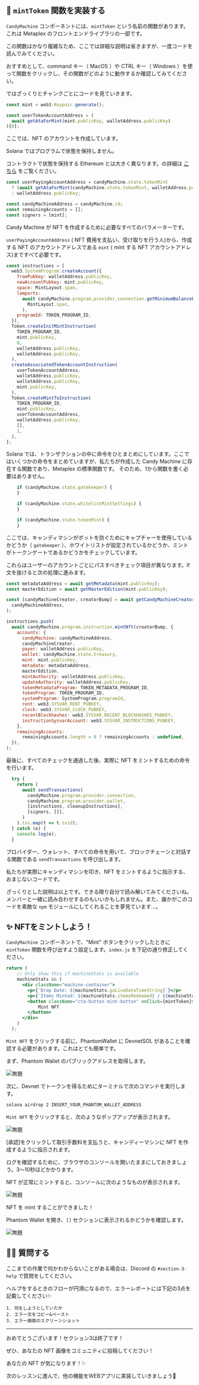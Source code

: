 ## 🎩 `mintToken` 関数を実装する

`CandyMachine` コンポーネントには、`mintToken` という名前の関数があります。これは Metaplex のフロントエンドライブラリの一部です。

この関数はかなり複雑なため、ここでは詳細な説明は省きますが、一度コードを読んでみてください。

おすすめとして、command キー（ MacOS ）や CTRL キー（ Windows ）を使って関数をクリックし、その関数がどのように動作するか確認してみてください。

ではざっくりとチャンクごとにコードを見ていきます。

```jsx
const mint = web3.Keypair.generate();

const userTokenAccountAddress = (
  await getAtaForMint(mint.publicKey, walletAddress.publicKey)
)[0];
```

ここでは、NFT のアカウントを作成しています。

Solana ではプログラムで状態を保持しません。

コントラクトで状態を保持する Ethereum とは大きく異なります。の詳細は [こちら](https://docs.solana.com/developing/programming-model/accounts) をご覧ください。

```jsx
const userPayingAccountAddress = candyMachine.state.tokenMint
  ? (await getAtaForMint(candyMachine.state.tokenMint, walletAddress.publicKey))[0]
  : walletAddress.publicKey;

const candyMachineAddress = candyMachine.id;
const remainingAccounts = [];
const signers = [mint];
```

Candy Machine が NFT を作成するために必要なすべてのパラメーターです。

`userPayingAccountAddress` ( NFT 費用を支払い、受け取りを行う人)から、作成する NFT のアカウントアドレスである `mint` ( mint する NFT アカウントアドレス)まですべて必要です。

```jsx
const instructions = [
  web3.SystemProgram.createAccount({
    fromPubkey: walletAddress.publicKey,
    newAccountPubkey: mint.publicKey,
    space: MintLayout.span,
    lamports:
      await candyMachine.program.provider.connection.getMinimumBalanceForRentExemption(
        MintLayout.span,
      ),
    programId: TOKEN_PROGRAM_ID,
  }),
  Token.createInitMintInstruction(
    TOKEN_PROGRAM_ID,
    mint.publicKey,
    0,
    walletAddress.publicKey,
    walletAddress.publicKey,
  ),
  createAssociatedTokenAccountInstruction(
    userTokenAccountAddress,
    walletAddress.publicKey,
    walletAddress.publicKey,
    mint.publicKey,
  ),
  Token.createMintToInstruction(
    TOKEN_PROGRAM_ID,
    mint.publicKey,
    userTokenAccountAddress,
    walletAddress.publicKey,
    [],
    1,
  ),
];
```

Solana では、トランザクションの中に命令をひとまとめにしています。ここではいくつかの命令をまとめていますが、私たちが作成した Candy Machine に存在する関数であり、Metaplex の標準関数です。
そのため、1から関数を書く必要はありません。

```jsx
    if (candyMachine.state.gatekeeper) {
    }

    if (candyMachine.state.whitelistMintSettings) {
    }

    if (candyMachine.state.tokenMint) {
    }
```
ここでは、キャンディマシンがボットを防ぐためにキャプチャーを使用しているかどうか（ `gatekeeper` ）、ホワイトリストが設定されているかどうか、ミントがトークンゲートであるかどうかをチェックしています。

これらはユーザーのアカウントごとにパスすべきチェック項目が異なります。if 文を抜けると次の処理に進みます。

```jsx
const metadataAddress = await getMetadata(mint.publicKey);
const masterEdition = await getMasterEdition(mint.publicKey);

const [candyMachineCreator, creatorBump] = await getCandyMachineCreator(
  candyMachineAddress,
);

instructions.push(
  await candyMachine.program.instruction.mintNft(creatorBump, {
    accounts: {
      candyMachine: candyMachineAddress,
      candyMachineCreator,
      payer: walletAddress.publicKey,
      wallet: candyMachine.state.treasury,
      mint: mint.publicKey,
      metadata: metadataAddress,
      masterEdition,
      mintAuthority: walletAddress.publicKey,
      updateAuthority: walletAddress.publicKey,
      tokenMetadataProgram: TOKEN_METADATA_PROGRAM_ID,
      tokenProgram: TOKEN_PROGRAM_ID,
      systemProgram: SystemProgram.programId,
      rent: web3.SYSVAR_RENT_PUBKEY,
      clock: web3.SYSVAR_CLOCK_PUBKEY,
      recentBlockhashes: web3.SYSVAR_RECENT_BLOCKHASHES_PUBKEY,
      instructionSysvarAccount: web3.SYSVAR_INSTRUCTIONS_PUBKEY,
    },
    remainingAccounts:
      remainingAccounts.length > 0 ? remainingAccounts : undefined,
  }),
);
```
最後に、すべてのチェックを通過した後、実際に NFT をミントするための命令を行います。

```jsx
  try {
    return (
      await sendTransactions(
        candyMachine.program.provider.connection,
        candyMachine.program.provider.wallet,
        [instructions, cleanupInstructions],
        [signers, []],
      )
    ).txs.map(t => t.txid);
  } catch (e) {
    console.log(e);
  }
```
プロバイダー、ウォレット、すべての命令を用いて、ブロックチェーンと対話する関数である `sendTransactions` を呼び出します。

私たちが実際にキャンディマシンを叩き、NFT をミントするように指示する、おまじないコードです。

ざっくりとした説明は以上です。できる限り自分で読み解いてみてくださいね。メンバーと一緒に読み合わせするのもいいかもしれません。また、誰かがこのコードを素敵な `npm` モジュールにしてくれることを夢見ています...。
## ✨ NFTをミントしよう！

`CandyMachine` コンポーネントで、"Mint" ボタンをクリックしたときに `mintToken` 関数を呼び出すよう設定します。`index.js` を下記の通り修正してください。

```jsx
return (
    // Only show this if machineStats is available
    machineStats && (
      <div className="machine-container">
        <p>{`Drop Date: ${machineStats.goLiveDateTimeString}`}</p>
        <p>{`Items Minted: ${machineStats.itemsRedeemed} / ${machineStats.itemsAvailable}`}</p>
        <button className="cta-button mint-button" onClick={mintToken}>
            Mint NFT
        </button>
      </div>
    )
  );
```

`Mint NFT` をクリックする前に、PhantomWallet に DevnetSOL があることを確認する必要があります。これはとても簡単です。

まず、Phantom Wallet のパブリックアドレスを取得します。

![無題](/public/images/5-Solana-NFT-drop/section3/3_2_1.png)

次に、Devnet でトークンを得るためにターミナルで次のコマンドを実行します。

```txt
solana airdrop 2 INSERT_YOUR_PHANTOM_WALLET_ADDRESS
```

`Mint NFT` をクリックすると、次のようなポップアップが表示されます。

![無題](/public/images/5-Solana-NFT-drop/section3/3_2_2.png)

[承認]をクリックして取引手数料を支払うと、キャンディーマシンに NFT を作成するように指示されます。

ログを確認するために、ブラウザのコンソールを開いたままにしておきましょう。3〜10秒ほどかかります。

NFT が正常にミントすると、コンソールに次のようなものが表示されます。

![無題](/public/images/5-Solana-NFT-drop/section3/3_2_3.png)

NFT を mint することができました！

Phantom Wallet を開き、`[]` セクションに表示されるかどうかを確認します。

![無題](/public/images/5-Solana-NFT-drop/section3/3_2_4.png)
## 🙋‍♂️ 質問する

ここまでの作業で何かわからないことがある場合は、Discord の `#section-3-help` で質問をしてください。

ヘルプをするときのフローが円滑になるので、エラーレポートには下記の3点を記載してください✨
```
1. 何をしようとしていたか
2. エラー文をコピー&ペースト
3. エラー画面のスクリーンショット
```

------
おめでとうございます！セクション3は終了です！

ぜひ、あなたの NFT 画像をコミュニティに投稿してください！

あなたの NFT が気になります！✨

次のレッスンに進んで、他の機能をWEBアプリに実装していきましょう🎉
